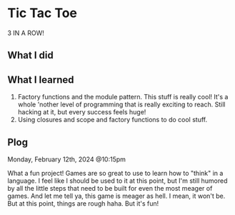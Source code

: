 # Tic Tac Toe
3 IN A ROW!

## What I did

## What I learned
1. Factory functions and the module pattern. This stuff is really cool! It's a whole 'nother level of programming that is really exciting to reach. Still hacking at it, but every success feels huge!
2. Using closures and scope and factory functions to do cool stuff.

## Plog

Monday, February 12th, 2024 @10:15pm

What a fun project! Games are so great to use to learn how to "think" in a language. I feel like I should be used to it at this point, but I'm still humored by all the little steps that need to be built for even the most meager of games. And let me tell ya, this game is meager as hell. I mean, it won't be. But at this point, things are rough haha. But it's fun!